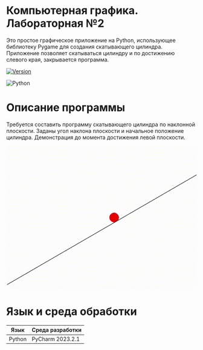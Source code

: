 # Компьютерная графика. Лабораторная №2
Это простое графическое приложение на Python, использующее библиотеку Pygame для создания скатывающего цилиндра. Приложение позволяет скатываться цилиндру и по достижению слевого края, закрывается программа.

[![Version](https://img.shields.io/badge/Version-1.0.0-blue.svg)](https://github.com/ValeriaMordyashova/comp_grahaa)

![Python](https://img.shields.io/badge/Python-3.9-purple)
# Описание программы 
Требуется составить программу скатывающего цилиндра по наклонной плоскости. Заданы угол наклона плоскости и начальное положение цилиндра. Демонстрация до момента достижения левой плоскости.

![GIF](https://raw.githubusercontent.com/ValeriaMordyashova/Comp_grahaa/lab2/picture/Лаб_2.gif)
# Язык и среда обработки
| Язык | Среда разработки | 
| ------ |------ |
| Python | PyCharm 2023.2.1 |
